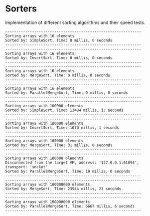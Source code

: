 # Sorters
Implementation of different sorting algorithms and their speed tests.

    -------------------------------------------------------------
    Sorting arrays with 16 elements
    Sorted by: SimpleSort, Time: 0 millis, 0 seconds
    -------------------------------------------------------------
    -------------------------------------------------------------
    Sorting arrays with 16 elements
    Sorted by: InsertSort, Time: 0 millis, 0 seconds
    -------------------------------------------------------------
    -------------------------------------------------------------
    Sorting arrays with 16 elements
    Sorted by: MergeSort, Time: 0 millis, 0 seconds
    -------------------------------------------------------------
    -------------------------------------------------------------
    Sorting arrays with 16 elements
    Sorted by: ParallelMergeSort, Time: 0 millis, 0 seconds
    -------------------------------------------------------------
    -------------------------------------------------------------
    Sorting arrays with 100000 elements
    Sorted by: SimpleSort, Time: 13484 millis, 13 seconds
    -------------------------------------------------------------
    -------------------------------------------------------------
    Sorting arrays with 100000 elements
    Sorted by: InsertSort, Time: 1070 millis, 1 seconds
    -------------------------------------------------------------
    -------------------------------------------------------------
    Sorting arrays with 100000 elements
    Sorted by: MergeSort, Time: 31 millis, 0 seconds
    -------------------------------------------------------------
    -------------------------------------------------------------
    Sorting arrays with 100000 elements
    Disconnected from the target VM, address: '127.0.0.1:61894', transport: 'socket'
    Sorted by: ParallelMergeSort, Time: 19 millis, 0 seconds
    -------------------------------------------------------------
    -------------------------------------------------------------
    Sorting arrays with 100000000 elements
    Sorted by: MergeSort, Time: 23944 millis, 23 seconds
    -------------------------------------------------------------
    -------------------------------------------------------------
    Sorting arrays with 100000000 elements
    Sorted by: ParallelMergeSort, Time: 6667 millis, 6 seconds
    -------------------------------------------------------------

